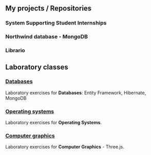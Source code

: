 ## My projects / Repositories
### System Supporting Student Internships

### Northwind database - MongoDB

### 

### Librario


## Laboratory classes
### [Databases](https://github.com/igordzie97/databases-frameworks)
Laboratory exercises for **Databases**: Entity Framework, Hibernate, MongoDB

### [Operating systems](https://github.com/igordzie97/operating-systems)
Laboratory exercises for **Operating Systems**.

### [Computer graphics](https://github.com/igordzie97/computer-graphics)
Laboratory exercises for **Computer Graphics** - Three.js.
